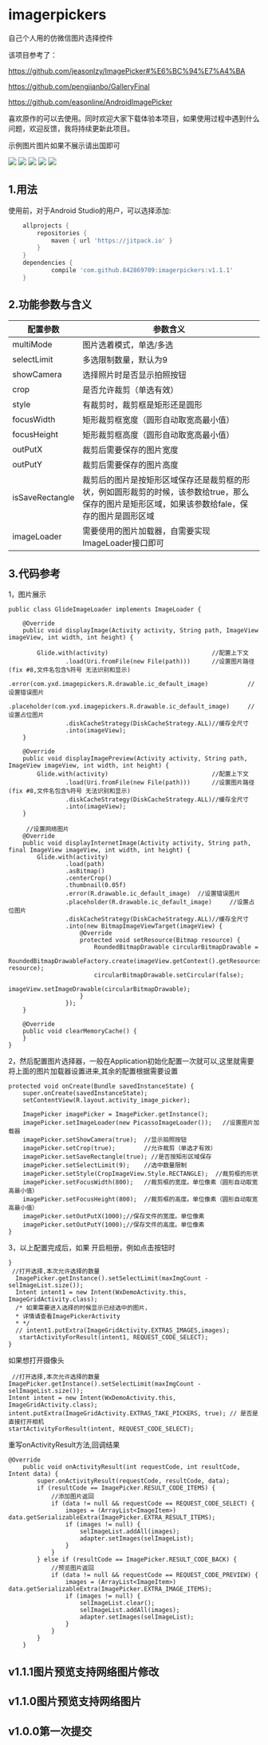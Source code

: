 # imagerpickers
自己个人用的仿微信图片选择控件

该项目参考了：

https://github.com/jeasonlzy/ImagePicker#%E6%BC%94%E7%A4%BA

https://github.com/pengjianbo/GalleryFinal

https://github.com/easonline/AndroidImagePicker

喜欢原作的可以去使用。同时欢迎大家下载体验本项目，如果使用过程中遇到什么问题，欢迎反馈，我将持续更新此项目。

示例图片图片如果不展示请出国即可

![](https://github.com/842869709/imagerpickers/blob/master/S80412-161446.jpg)
![](https://github.com/842869709/imagerpickers/blob/master/S80412-161452.jpg)
![](https://github.com/842869709/imagerpickers/blob/master/S80412-161508.jpg)
![](https://github.com/842869709/imagerpickers/blob/master/S80412-161543.jpg)
![](https://github.com/842869709/imagerpickers/blob/master/S80412-161728.jpg)

## 1.用法
使用前，对于Android Studio的用户，可以选择添加:

```gradle
	allprojects {
		repositories {
			maven { url 'https://jitpack.io' }
		}
	}
	dependencies {
	        compile 'com.github.842869709:imagerpickers:v1.1.1'
	}
```
## 2.功能参数与含义
配置参数|参数含义
-|-
multiMode|	图片选着模式，单选/多选
selectLimit|	多选限制数量，默认为9
showCamera|	选择照片时是否显示拍照按钮
crop|	是否允许裁剪（单选有效）
style|	有裁剪时，裁剪框是矩形还是圆形
focusWidth|	矩形裁剪框宽度（圆形自动取宽高最小值）
focusHeight|	矩形裁剪框高度（圆形自动取宽高最小值）
outPutX|	裁剪后需要保存的图片宽度
outPutY|	裁剪后需要保存的图片高度
isSaveRectangle|	裁剪后的图片是按矩形区域保存还是裁剪框的形状，例如圆形裁剪的时候，该参数给true，那么保存的图片是矩形区域，如果该参数给fale，保存的图片是圆形区域
imageLoader|	需要使用的图片加载器，自需要实现ImageLoader接口即可

## 3.代码参考
1，图片展示
```
public class GlideImageLoader implements ImageLoader {

    @Override
    public void displayImage(Activity activity, String path, ImageView imageView, int width, int height) {

        Glide.with(activity)                             //配置上下文
                .load(Uri.fromFile(new File(path)))      //设置图片路径(fix #8,文件名包含%符号 无法识别和显示)
                .error(com.yxd.imagepickers.R.drawable.ic_default_image)           //设置错误图片
                .placeholder(com.yxd.imagepickers.R.drawable.ic_default_image)     //设置占位图片
                .diskCacheStrategy(DiskCacheStrategy.ALL)//缓存全尺寸
                .into(imageView);
    }

    @Override
    public void displayImagePreview(Activity activity, String path, ImageView imageView, int width, int height) {
        Glide.with(activity)                             //配置上下文
                .load(Uri.fromFile(new File(path)))      //设置图片路径(fix #8,文件名包含%符号 无法识别和显示)
                .diskCacheStrategy(DiskCacheStrategy.ALL)//缓存全尺寸
                .into(imageView);
    }
    
     //设置网络图片
    @Override
    public void displayInternetImage(Activity activity, String path, final ImageView imageView, int width, int height) {
        Glide.with(activity)
                .load(path)
                .asBitmap()
                .centerCrop()
                .thumbnail(0.05f)
                .error(R.drawable.ic_default_image)  //设置错误图片
                .placeholder(R.drawable.ic_default_image)     //设置占位图片
                .diskCacheStrategy(DiskCacheStrategy.ALL)//缓存全尺寸
                .into(new BitmapImageViewTarget(imageView) {
                    @Override
                    protected void setResource(Bitmap resource) {
                        RoundedBitmapDrawable circularBitmapDrawable =
                                RoundedBitmapDrawableFactory.create(imageView.getContext().getResources(), resource);
                        circularBitmapDrawable.setCircular(false);
                        imageView.setImageDrawable(circularBitmapDrawable);
                    }
                });
    }

    @Override
    public void clearMemoryCache() {
    }
}
```
2，然后配置图片选择器，一般在Application初始化配置一次就可以,这里就需要将上面的图片加载器设置进来,其余的配置根据需要设置
```
protected void onCreate(Bundle savedInstanceState) {
    super.onCreate(savedInstanceState);
    setContentView(R.layout.activity_image_picker);
    
    ImagePicker imagePicker = ImagePicker.getInstance();
    imagePicker.setImageLoader(new PicassoImageLoader());   //设置图片加载器
    imagePicker.setShowCamera(true);  //显示拍照按钮
    imagePicker.setCrop(true);        //允许裁剪（单选才有效）
    imagePicker.setSaveRectangle(true); //是否按矩形区域保存
    imagePicker.setSelectLimit(9);    //选中数量限制
    imagePicker.setStyle(CropImageView.Style.RECTANGLE);  //裁剪框的形状
    imagePicker.setFocusWidth(800);   //裁剪框的宽度。单位像素（圆形自动取宽高最小值）
    imagePicker.setFocusHeight(800);  //裁剪框的高度。单位像素（圆形自动取宽高最小值）
    imagePicker.setOutPutX(1000);//保存文件的宽度。单位像素
    imagePicker.setOutPutY(1000);//保存文件的高度。单位像素
}
```
3，以上配置完成后，如果 开启相册，例如点击按钮时

```
}
 //打开选择,本次允许选择的数量
  ImagePicker.getInstance().setSelectLimit(maxImgCount - selImageList.size());
  Intent intent1 = new Intent(WxDemoActivity.this, ImageGridActivity.class);
  /* 如果需要进入选择的时候显示已经选中的图片，
  * 详情请查看ImagePickerActivity
  * */
  // intent1.putExtra(ImageGridActivity.EXTRAS_IMAGES,images);
   startActivityForResult(intent1, REQUEST_CODE_SELECT);
}
```
如果想打开摄像头
```
 //打开选择,本次允许选择的数量
ImagePicker.getInstance().setSelectLimit(maxImgCount - selImageList.size());
Intent intent = new Intent(WxDemoActivity.this, ImageGridActivity.class);
intent.putExtra(ImageGridActivity.EXTRAS_TAKE_PICKERS, true); // 是否是直接打开相机
startActivityForResult(intent, REQUEST_CODE_SELECT);
```
				
重写onActivityResult方法,回调结果
```
@Override
    public void onActivityResult(int requestCode, int resultCode, Intent data) {
        super.onActivityResult(requestCode, resultCode, data);
        if (resultCode == ImagePicker.RESULT_CODE_ITEMS) {
            //添加图片返回
            if (data != null && requestCode == REQUEST_CODE_SELECT) {
                images = (ArrayList<ImageItem>) data.getSerializableExtra(ImagePicker.EXTRA_RESULT_ITEMS);
                if (images != null) {
                    selImageList.addAll(images);
                    adapter.setImages(selImageList);
                }
            }
        } else if (resultCode == ImagePicker.RESULT_CODE_BACK) {
            //预览图片返回
            if (data != null && requestCode == REQUEST_CODE_PREVIEW) {
                images = (ArrayList<ImageItem>) data.getSerializableExtra(ImagePicker.EXTRA_IMAGE_ITEMS);
                if (images != null) {
                    selImageList.clear();
                    selImageList.addAll(images);
                    adapter.setImages(selImageList);
                }
            }
        }
    }
```
## v1.1.1图片预览支持网络图片修改
## v1.1.0图片预览支持网络图片
## v1.0.0第一次提交
